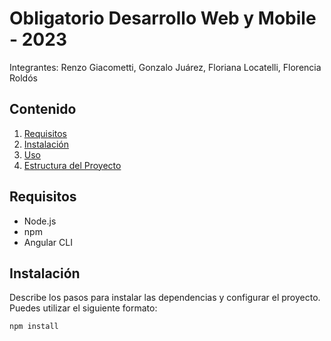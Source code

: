 # Obligatorio Desarrollo Web y Mobile - 2023

Integrantes: Renzo Giacometti, Gonzalo Juárez, Floriana Locatelli, Florencia Roldós

## Contenido

1. [Requisitos](#requisitos)
2. [Instalación](#instalación)
3. [Uso](#uso)
4. [Estructura del Proyecto](#estructura-del-proyecto)

## Requisitos

- Node.js
- npm
- Angular CLI

## Instalación

Describe los pasos para instalar las dependencias y configurar el proyecto. Puedes utilizar el siguiente formato:

```bash
npm install
